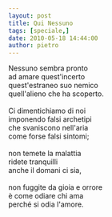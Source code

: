 ```yaml
---
layout: post
title: Qui Nessuno
tags: [speciale,]
date: 2010-05-18 14:44:00
author: pietro
---
```

Nessuno sembra pronto<br/>ad amare quest'incerto<br/>quest'estraneo suo nemico<br/>quell'alieno che ha scoperto.<br/><br/>Ci dimentichiamo di noi<br/>imponendo falsi archetipi<br/>che svaniscono nell'aria<br/>come forse falsi sintomi;<br/><br/>non temete la malattia<br/>ridete tranquilli<br/>anche il domani ci sia,<br/><br/>non fuggite da gioia e orrore<br/>è come odiare chi ama<br/>perché si odia l'amore.
